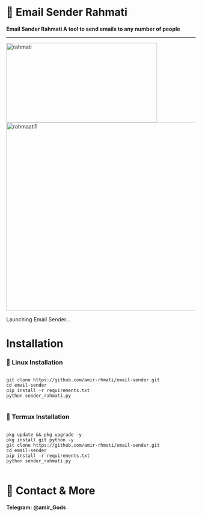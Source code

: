 # 📧 Email Sender Rahmati

**Email Sander Rahmati A tool to send emails to any number of people**

---
<img width="401" height="212" alt="rahmati" src="https://github.com/user-attachments/assets/72977120-d070-4036-95e9-bd4eb70f2c79" />
<img width="610" height="502" alt="rahmaati1" src="https://github.com/user-attachments/assets/0c91684e-596a-4865-9266-007dd6152f63" />

Launching Email Sender...

# Installation
### 🐧 **Linux Installation**
<pre>
<code>
git clone https://github.com/amir-rhmati/email-sender.git
cd email-sender
pip install -r requirements.txt
python sender_rahmati.py
</code>
</pre>


### 🐧 **Termux Installation**
<pre>
<code>
pkg update && pkg upgrade -y
pkg install git python -y
git clone https://github.com/amir-rhmati/email-sender.git
cd email-sender
pip install -r requirements.txt
python sender_rahmati.py
</code>
</pre>

# 🔗 Contact & More

**Telegram: @amir_Gods**

